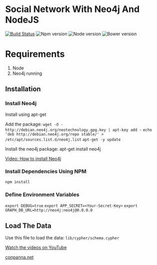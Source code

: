# Social Network With Neo4j And NodeJS

[![Build Status](https://travis-ci.org/ConPanna/Neo4j-NodeJS-Social-Network-Videos.svg?branch=master)](https://travis-ci.org/ConPanna/Neo4j-NodeJS-Social-Network-Videos)
![Npm version](https://img.shields.io/npm/v/npm.svg)
![Node version](https://img.shields.io/node/v/gh-badges.svg)
![Bower version](https://img.shields.io/bower/v/bootstrap.svg)

# Requirements
1. Node
2. Neo4j running

## Installation

### Install Neo4j
Install using apt-get

Add the package:
`wget -O - http://debian.neo4j.org/neotechnology.gpg.key | apt-key add -`
`echo 'deb http://debian.neo4j.org/repo stable/' > /etc/apt/sources.list.d/neo4j.list`
`apt-get -y update`

Install the neo4j package:
apt-get install neo4j

[Video: How to install Neo4j](https://www.youtube.com/watch?v=26_5mzQdnzg)

### Install Dependencies Using NPM
`npm install`

### Define Environment Variables
`export DEBUG=true`
`export APP_SECRET=<Your-Secret-Key>`
`export GRAPH_DB_URL=http://neo4j:neo4j@0.0.0.0`

## Load The Data
Use this file to load the data:
`lib/cypher/schema.cypher`

[Watch the videos on YouTube](https://www.youtube.com/playlist?list=PLZLIJjnAGQcY2jZ4SugLveaFXe0eJWelp)

[conpanna.net](http://conpanna.net)
